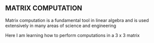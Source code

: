 ## MATRIX COMPUTATION
Matrix computation is a fundamental tool in linear algebra and is used extensively in many areas of science and engineering

Here I am learning how to perform computations in a 3 x 3 matrix